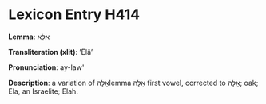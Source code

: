 # Lexicon Entry H414

**Lemma**: אֵלָא

**Transliteration (xlit)**: ʼÊlâʼ

**Pronunciation**: ay-law'

**Description**:
a variation of אֵלָהlemma אִלָה first vowel, corrected to אֵלָה; oak; Ela, an Israelite; Elah.
